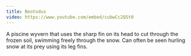 ```yaml
---
title: Beotodus
video: https://www.youtube.com/embed/cubwCc2QSt0
---
```


A piscine wyvern that uses the sharp fin on its head to cut through the frozen soil, swimming freely through the snow.
Can often be seen hurling snow at its prey using its leg fins.
